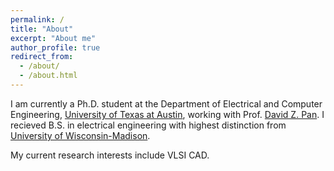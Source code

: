 ```yaml
---
permalink: /
title: "About"
excerpt: "About me"
author_profile: true
redirect_from: 
  - /about/
  - /about.html
---
```




I am currently a Ph.D. student at the Department of Electrical and Computer Engineering, [University of Texas at Austin](https://www.utexas.edu/), working with Prof. [David Z. Pan](http://www.ece.utexas.edu/~dpan/). I recieved B.S. in electrical engineering with highest distinction from
[University of Wisconsin-Madison](https://guide.wisc.edu/courses/e_c_e/).

My current research interests include VLSI CAD.

<script type="text/javascript" id="clustrmaps" src="//cdn.clustrmaps.com/map_v2.js?cl=ffffff&w=100&t=n&d=fwG1IVoPbzEwZdIC_DYPJjeAUhyTjh3YZC-0S2q7Im0"></script>
